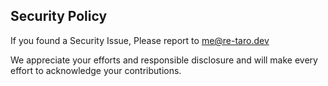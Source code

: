 ## Security Policy

If you found a Security Issue, Please report to me@re-taro.dev

We appreciate your efforts and responsible disclosure and will make every effort to acknowledge your contributions.

